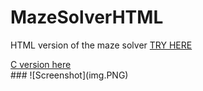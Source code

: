 # MazeSolverHTML
 HTML version of the maze solver
 <a href="http://152.228.139.203/Game/mazeSolver/index.html" target="_blank">TRY HERE</a>
 <div>
    <a href="https://github.com/MiloAnton/maze" target="_blank">C version here </a>
 </div>
 ###
 ![Screenshot](img.PNG)
